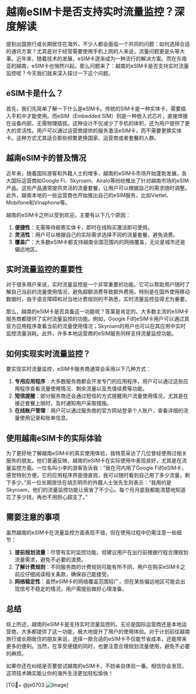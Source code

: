# 越南eSIM卡是否支持实时流量监控？深度解读

提到出国旅行或长期居住在海外，不少人都会面临一个共同的问题：如何选择合适的通讯方案？尤其是对于经常需要使用手机上网的人来说，流量问题更是头等大事。近年来，随着技术的发展，eSIM卡逐渐成为一种流行的解决方案。而在东南亚的越南，eSIM卡也悄然兴起。那么问题来了：越南的eSIM卡是否支持实时流量监控呢？今天我们就来深入探讨一下这个问题。

## eSIM卡是什么？

首先，我们先简单了解一下什么是eSIM卡。传统的SIM卡是一种实体卡，需要插入手机中才能使用。而eSIM（Embedded SIM）则是一种嵌入式芯片，直接焊接在设备内部，无需物理插拔。这种设计不仅减少了手机的体积，还为用户提供了更大的灵活性。用户可以通过运营商提供的服务激活eSIM卡，而不需要更换实体卡。这种方式尤其适合那些频繁更换国家、运营商或者套餐的人群。

## 越南eSIM卡的普及情况

近年来，随着国际游客和外籍人士的增多，越南的eSIM卡市场开始蓬勃发展。各大国际运营商如Google Fi、Skyroam、Airalo等纷纷推出了针对越南市场的eSIM产品。这些产品通常提供灵活的流量套餐，让用户可以根据自己的需求随时调整。此外，越南本地的一些运营商也开始推出自己的eSIM服务，比如Viettel、Mobifone和Vinaphone等。

越南的eSIM卡之所以受到欢迎，主要有以下几个原因：

1. **便捷性**：无需等待邮寄实体卡，即时在线购买激活即可使用。
2. **灵活性**：用户可以根据自己的实际需求选择不同的流量套餐，避免浪费。
3. **覆盖广**：大多数eSIM卡都支持越南全国范围内的网络覆盖，无论是城市还是偏远地区。

## 实时流量监控的重要性

对于很多用户来说，实时流量监控是一个非常重要的功能。它可以帮助用户随时了解自己当前的流量使用情况，避免超额消费导致额外费用。特别是在国外使用移动数据时，由于语言障碍和对当地计费规则的不熟悉，实时流量监控显得尤为重要。

那么，越南的eSIM卡是否具备这一功能呢？答案是肯定的。大多数主流的eSIM卡服务商都提供了实时流量监控的功能。例如，Google Fi的eSIM卡用户可以通过其官方应用程序查看当前的流量使用情况；Skyroam的用户也可以在其应用中实时监控流量消耗。此外，许多本地运营商的eSIM服务同样支持流量监控功能。

## 如何实现实时流量监控？

要实现实时流量监控，eSIM卡服务商通常会采用以下几种方式：

1. **专用应用程序**：大多数服务商都会开发专门的应用程序，用户可以通过这些应用程序查看流量使用情况、剩余流量以及充值续费等功能。
2. **短信提醒**：部分服务商还会通过短信的方式提醒用户流量使用情况，尤其是在接近套餐上限时，及时通知用户采取措施。
3. **在线账户管理**：用户可以通过服务商的官方网站登录个人账户，查看详细的流量使用记录和账单信息。

## 使用越南eSIM卡的实际体验

为了更好地了解越南eSIM卡的真实使用体验，我特意采访了几位曾经使用过相关服务的朋友。他们普遍反映，越南的eSIM卡在实际使用中表现良好，尤其是在流量监控方面。一位名叫小李的游客告诉我：“我在河内用了Google Fi的eSIM卡，感觉特别方便。它的应用程序界面很直观，我可以随时看到自己用了多少流量，剩下多少。”另一位长期居住在胡志明市的外籍人士张先生则表示：“我用的是Skyroam，他们的流量监控功能让我省了不少心。每个月月底我都能清楚地知道花了多少钱，再也不用担心超支了。”

## 需要注意的事项

虽然越南的eSIM卡在流量监控方面表现不错，但在使用过程中仍需注意一些细节：

1. **提前规划流量**：尽管有实时监控功能，但建议用户在出行前根据行程合理规划流量需求，避免不必要的浪费。
2. **了解计费规则**：不同服务商的计费规则可能有所不同，用户在购买eSIM卡之前应仔细阅读相关条款，确保自己能接受。
3. **网络稳定性**：虽然eSIM卡的网络覆盖范围较广，但在某些偏远地区可能会出现信号不稳定的情况，用户需提前做好心理准备。

## 总结

综上所述，越南的eSIM卡是支持实时流量监控的。无论是国际运营商还是本地运营商，大多都提供了这一功能，极大地提升了用户的使用体验。对于计划前往越南旅行或长期居住的朋友来说，选择一款合适的eSIM卡不仅能节省成本，还能带来更多的便利。当然，在享受便捷的同时，也要注意合理规划流量使用，避免不必要的麻烦。

如果你还在纠结是否要尝试越南的eSIM卡，不妨亲自体验一番。相信你会发现，这项技术确实能让你的海外生活更加轻松愉快！

[TG💪+ @jx0703 ![Image](https://github.com/user-attachments/assets/dbca1d08-cadb-493c-b0ec-ad6f7a83f270)]